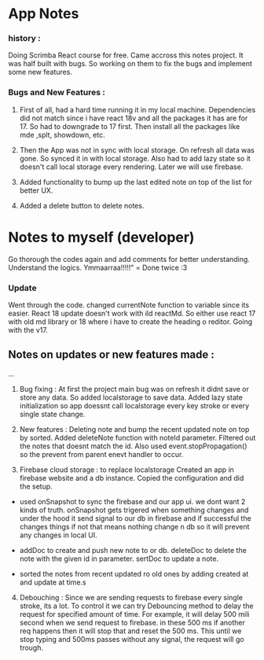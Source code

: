 # App Notes

### history :
Doing Scrimba React course for free. Came accross this notes project. It was half built with bugs. So working on them to fix the bugs and implement some new features.

### Bugs and New Features :

1. First of all, had a hard time running it in my local machine. Dependencies did not match since i have react 18v and all the packages it has are for 17. So had to downgrade to 17 first. Then install all the packages like mde ,splt, showdown, etc.

2. Then the App was not in sync with local storage. On refresh all data was gone. So synced it in with local storage. Also had to add lazy state so it doesn't call local storage every rendering. Later we will use firebase. 

3. Added functionality to bump up the last edited note on top of the list for better UX.

4. Added a delete button to delete notes.


# Notes to myself (developer)

Go thorough the codes again and add comments for better understanding. Understand the logics. Ymmaarraa!!!!!"
= Done twice :3

### Update 
Went through the code. changed currentNote function to variable since its easier. React 18 update doesn't work with ild reactMd. So either use react 17 with old md library or 18 where i have to create the heading o reditor. Going with the v17.


## Notes on updates or new features made : 
...
1. Bug fixing :
At first the project main bug was on refresh it didnt save or store any data. So added localstorage to save data. Added lazy state initialization so app doessnt call localstorage every key stroke or every single state change.

2. New features :
Deleting note and bump the recent updated note on top by sorted.
Added deleteNote function with noteId parameter. Filtered out the notes that doesnt match the id. Also used event.stopPropagation() so the prevent from parent enevt handler to occur.

3. Firebase cloud storage : to replace localstorage
Created an app in firebase website and a db instance. Copied the configuration and did the setup.

- used onSnapshot to sync the firebase and our app ui. we dont want 2 kinds of truth. onSnapshot gets trigered when something changes and under the hood it send signal to our db in firebase and if successful the changes things if not that means nothing change n db so it will prevent any changes in local UI.

- addDoc to create and push new note to or db. deleteDoc to delete the note with the given id in parameter. sertDoc to update a note.

- sorted the notes from recent updated ro old ones by adding created at and update at time.s

4. Debouching :
Since we are sending requests to firebase every single stroke, its a lot. To control it we can try Debouncing method to delay the request for specified amount of time. For example, it will delay 500 mili second when we send request to firebase. in these 500 ms if another req happens then it will stop that and reset the 500 ms. This until we stop typing and 500ms passes without any signal, the request will go trough.
